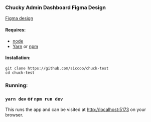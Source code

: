 ### Chucky Admin Dashboard Figma Design

[Figma design](https://www.figma.com/design/IOLdlqEEHWS7EVEblkmkUv/Untitled?node-id=0-1&t=wsvAOlZJuHgCWkvt-1) 

#### Requires:

- [node](https://nodejs.org/en/download/)
- [Yarn](https://github.com/yarnpkg/yarn.) or [npm](https://github.com/npm/cli/)

#### Installation:

```
git clone https://github.com/siccoo/chuck-test
cd chuck-test
```

### Running:

### `yarn dev` or `npm run dev`

This runs the app and can be visited at [http://localhost:5173](http://localhost:5173) on your browser.